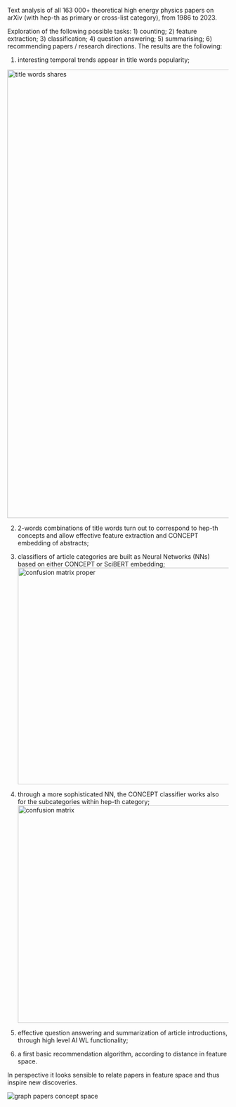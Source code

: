 Text analysis of all 163 000+ theoretical high energy physics papers on arXiv (with hep-th as primary or cross-list category), from 1986 to 2023. 

Exploration of the following possible tasks: 1) counting; 2) feature extraction; 3) classification; 4) question answering; 5) summarising; 6) recommending papers / research directions. The results are the following: 

1) interesting temporal trends appear in title words popularity;

<img width="1021" alt="title words shares" src="https://github.com/Daniele-Gregori/ArXiv-Hepth-Data-Analysis/assets/147420933/1aac5930-0f9f-4d2b-8a33-af186e5ffd07">
 
2) 2-words combinations of title words turn out to correspond to hep-th concepts and allow effective feature extraction and CONCEPT embedding of abstracts;
 
3) classifiers of article categories are built as Neural Networks (NNs) based on either CONCEPT or SciBERT embedding;<img width="493" alt="confusion matrix proper" src="https://github.com/Daniele-Gregori/ArXiv-Hepth-Data-Analysis/assets/147420933/bbaadccc-628e-4723-b2b4-fe939f398d08">

 
4) through a more sophisticated NN, the CONCEPT classifier works also for the subcategories within hep-th category;<img width="495" alt="confusion matrix" src="https://github.com/Daniele-Gregori/ArXiv-Hepth-Data-Analysis/assets/147420933/90d5d296-a4cb-4ae9-81bc-cde0f7739051">
 
5) effective question answering and summarization of article introductions, through high level AI WL functionality;
 
6) a first basic recommendation algorithm, according to distance in feature space.
 
In perspective it looks sensible to relate papers in feature space and thus inspire new discoveries.


![graph papers concept space](https://github.com/Daniele-Gregori/ArXiv-Hepth-Data-Analysis/assets/147420933/8657f3fa-47ac-4ec9-adf2-2a33042a009a)
